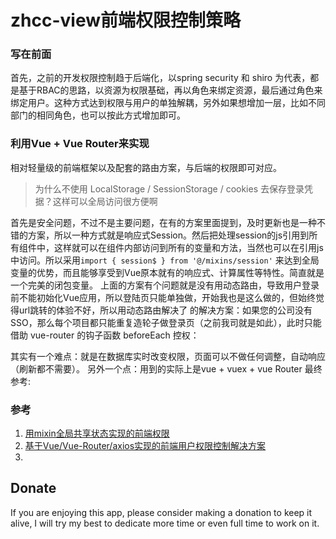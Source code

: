 # zhcc-view前端权限控制策略

### 写在前面
首先，之前的开发权限控制趋于后端化，以spring security 和 shiro 为代表，都是基于RBAC的思路，以资源为权限基础，再以角色来绑定资源，最后通过角色来绑定用户。这种方式达到权限与用户的单独解耦，另外如果想增加一层，比如不同部门的相同角色，也可以按此方式增加即可。
### 利用Vue + Vue Router来实现
相对轻量级的前端框架以及配套的路由方案，与后端的权限即可对应。

> 为什么不使用 LocalStorage / SessionStorage / cookies 去保存登录凭据？这样可以全局访问很方便啊

首先是安全问题，不过不是主要问题，在有的方案里面提到，及时更新也是一种不错的方案，所以一种方式就是响应式Session。然后把处理session的js引用到所有组件中，这样就可以在组件内部访问到所有的变量和方法，当然也可以在引用js中访问。所以采用`import { session$ } from '@/mixins/session'` 来达到全局变量的优势，而且能够享受到Vue原本就有的响应式、计算属性等特性。简直就是一个完美的闭包变量。
上面的方案有个问题就是没有用动态路由，导致用户登录前不能初始化Vue应用，所以登陆页只能单独做，开始我也是这么做的，但始终觉得url跳转的体验不好，所以用动态路由解决了 的解决方案：如果您的公司没有 SSO，那么每个项目都只能重复造轮子做登录页（之前我司就是如此），此时只能借助 vue-router 的钩子函数 beforeEach 控权：

其实有一个难点：就是在数据库实时改变权限，页面可以不做任何调整，自动响应（刷新都不需要）。
另外一个点：用到的实际上是vue + vuex + vue Router
最终参考:



### 参考
1. [用mixin全局共享状态实现的前端权限](https://github.com/OneWayTech/vue-auth-solution)
2. [基于Vue/Vue-Router/axios实现的前端用户权限控制解决方案](https://refined-x.com/2017/11/28/Vue2.0%E7%94%A8%E6%88%B7%E6%9D%83%E9%99%90%E6%8E%A7%E5%88%B6%E8%A7%A3%E5%86%B3%E6%96%B9%E6%A1%88/)
3.
## Donate
If you are enjoying this app, please consider making a donation to keep it alive, I will try my best to dedicate more time or even full time to work on it.
